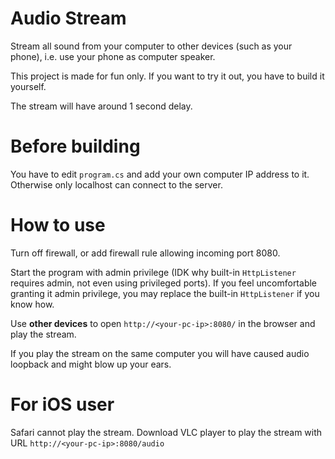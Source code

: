 # Audio Stream

Stream all sound from your computer to other devices (such as your phone), i.e. use your phone as computer speaker.

This project is made for fun only. If you want to try it out, you have to build it yourself.

The stream will have around 1 second delay.

# Before building

You have to edit `program.cs` and add your own computer IP address to it. Otherwise only localhost can connect to the server.

# How to use

Turn off firewall, or add firewall rule allowing incoming port 8080.

Start the program with admin privilege (IDK why built-in `HttpListener` requires admin, not even using privileged ports).
If you feel uncomfortable granting it admin privilege, you may replace the built-in `HttpListener` if you know how.

Use **other devices** to open `http://<your-pc-ip>:8080/` in the browser and play the stream.

If you play the stream on the same computer you will have caused audio loopback and might blow up your ears.

# For iOS user

Safari cannot play the stream. Download VLC player to play the stream with URL `http://<your-pc-ip>:8080/audio`
